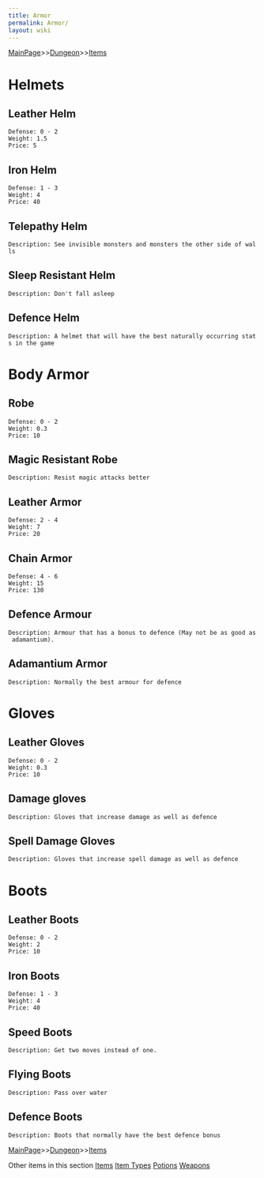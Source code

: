 ```yaml
---
title: Armor
permalink: Armor/
layout: wiki
---
```


[MainPage](/keeperrl_wiki/ "wikilink")>>[Dungeon](/keeperrl_wiki/Dungeon "wikilink")>>[Items](/keeperrl_wiki/Items "wikilink")

Helmets
=======

Leather Helm
------------

`Defense: 0 - 2`  
`Weight: 1.5`  
`Price: 5`

Iron Helm
---------

`Defense: 1 - 3`  
`Weight: 4`  
`Price: 40`

Telepathy Helm
--------------

`Description: See invisible monsters and monsters the other side of walls`

Sleep Resistant Helm
--------------------

`Description: Don't fall asleep`

Defence Helm
------------

`Description: A helmet that will have the best naturally occurring stats in the game`

Body Armor
==========

Robe
----

`Defense: 0 - 2`  
`Weight: 0.3`  
`Price: 10`

Magic Resistant Robe
--------------------

`Description: Resist magic attacks better`

Leather Armor
-------------

`Defense: 2 - 4`  
`Weight: 7`  
`Price: 20`

Chain Armor
-----------

`Defense: 4 - 6`  
`Weight: 15`  
`Price: 130`

Defence Armour
--------------

`Description: Armour that has a bonus to defence (May not be as good as adamantium).`

Adamantium Armor
----------------

`Description: Normally the best armour for defence`

Gloves
======

Leather Gloves
--------------

`Defense: 0 - 2`  
`Weight: 0.3`  
`Price: 10`

Damage gloves
-------------

`Description: Gloves that increase damage as well as defence`

Spell Damage Gloves
-------------------

`Description: Gloves that increase spell damage as well as defence`

Boots
=====

Leather Boots
-------------

`Defense: 0 - 2`  
`Weight: 2`  
`Price: 10`

Iron Boots
----------

`Defense: 1 - 3`  
`Weight: 4`  
`Price: 40`

Speed Boots
-----------

`Description: Get two moves instead of one.`

Flying Boots
------------

`Description: Pass over water`

Defence Boots
-------------

`Description: Boots that normally have the best defence bonus`

[MainPage](/keeperrl_wiki/ "wikilink")>>[Dungeon](/keeperrl_wiki/Dungeon "wikilink")>>[Items](/keeperrl_wiki/Items "wikilink")

Other items in this section
    [Items](/keeperrl_wiki/Items "wikilink")
    [Item Types](/keeperrl_wiki/Item_Types "wikilink")
    [Potions](/keeperrl_wiki/Potions "wikilink")
    [Weapons](/keeperrl_wiki/Weapons "wikilink")
